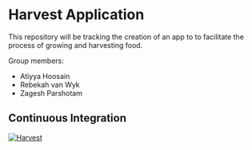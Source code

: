 # Harvest Application

This repository will be tracking the creation of an app to to facilitate the process of growing and harvesting food. 

Group members:

* Atiyya Hoosain
* Rebekah van Wyk
* Zagesh Parshotam

## Continuous Integration

[![Harvest](https://circleci.com/gh/Rebekahvw/Escapees-Harvest-App/tree/main.svg?style=style=shield&circle-token=bcc0c991b58c4207ef061a9a5ee69ce3fdfa36bb)](https://app.circleci.com/pipelines/github/Rebekahvw/Escapees-Harvest-App)


